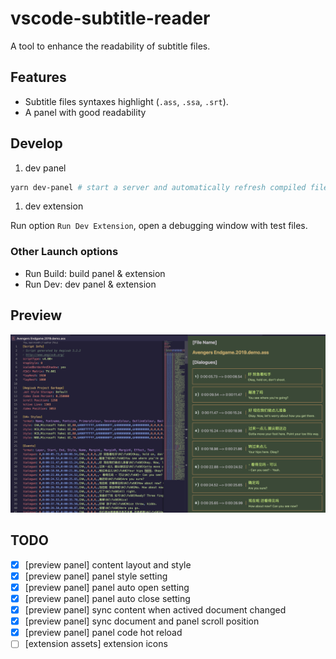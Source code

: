 # vscode-subtitle-reader

A tool to enhance the readability of subtitle files.

## Features
* Subtitle files syntaxes highlight (`.ass`, `.ssa`, `.srt`).
* A panel with good readability

## Develop
1. dev panel

```sh
yarn dev-panel # start a server and automatically refresh compiled files.
```

1. dev extension
  
Run option `Run Dev Extension`, open a debugging window with test files.

### Other Launch options
- Run Build: build panel & extension
- Run Dev: dev panel & extension

## Preview

![](https://github.com/Kuro-P/vscode-subtitle-reader/blob/master/images/extension-screenshot.png "extension screeenshot") 

## TODO
- [x] [preview panel] content layout and style
- [x] [preview panel] panel style setting
- [x] [preview panel] panel auto open setting
- [x] [preview panel] panel auto close setting
- [x] [preview panel] sync content when actived document changed
- [x] [preview panel] sync document and panel scroll position 
- [x] [preview panel] panel code hot reload
- [ ] [extension assets] extension icons
